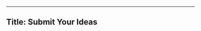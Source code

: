 <!-- Google tag (gtag.js) -->
<script async src="https://www.googletagmanager.com/gtag/js?id=G-VWF4MQCNTG"></script>
<script>
  window.dataLayer = window.dataLayer || [];
  function gtag(){dataLayer.push(arguments);}
  gtag('js', new Date());

  gtag('config', 'G-VWF4MQCNTG');
</script>
---
Title: Submit Your Ideas
---
<script src="https://giscus.app/client.js"
        data-repo="dtjager/3D-Printing-Resources"
        data-repo-id="R_kgDOLjmQGw"
        data-category="Ideas"
        data-category-id="DIC_kwDOLjmQG84CeI5B"
        data-mapping="url"
        data-strict="0"
        data-reactions-enabled="1"
        data-emit-metadata="0"
        data-input-position="bottom"
        data-theme="dark"
        data-lang="en"
        crossorigin="anonymous"
        async>
</script>
